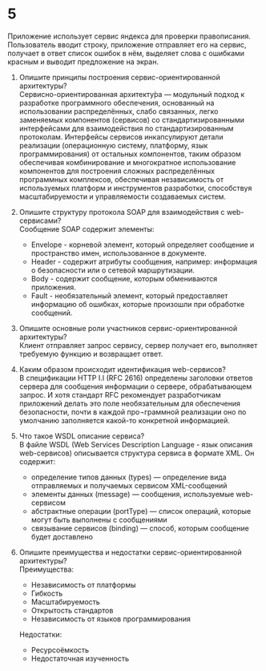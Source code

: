 # 5

Приложение использует сервис яндекса для проверки правописания. Пользователь вводит строку, приложение отправляет его на сервис, получает в ответ список ошибок в нём, выделяет слова с ошибками красным и выводит предложение на экран.


1. Опишите принципы построения сервис-ориентированной архитектуры?  
   Сервисно-ориентированная архитекту́ра — модульный подход к разработке программного обеспечения, основанный на использовании распределённых, слабо связанных, легко заменяемых компонентов (сервисов) со стандартизированными интерфейсами для взаимодействия по стандартизированным протоколам. Интерфейсы сервисов инкапсулируют детали реализации (операционную систему, платформу, язык программирования) от остальных компонентов, таким образом обеспечивая комбинирование и многократное использование компонентов для построения сложных распределённых программных комплексов, обеспечивая независимость от используемых платформ и инструментов разработки, способствуя масштабируемости и управляемости создаваемых систем.

2. Опишите структуру протокола SOAP для взаимодействия с web-сервисами?  
   Сообщение SOAP содержит элементы:  
   - Envelope - корневой элемент, который определяет сообщение и пространство имен, использованное в документе.
   - Header - содержит атрибуты сообщения, например: информация о безопасности или о сетевой маршрутизации.
   - Body - содержит сообщение, которым обмениваются приложения.
   - Fault - необязательный элемент, который предоставляет информацию об ошибках, которые произошли при обработке сообщений.

3. Опишите основные роли участников сервис-ориентированной архитектуры?  
   Клиент отправляет запрос сервису, сервер получает его, выполняет требуемую функцию и возвращает ответ.

4. Каким образом происходит идентификация web-сервисов?  
   В спецификации HTTP I.I (RFC 2616) определены заголовки ответов сервера для сообщения информации о сервере, обрабатывающем запрос. И хотя стандарт RFC рекомендует разработчикам приложений делать это поле необязательным для обеспечения безопасности, почти в каждой про¬граммной реализации оно по умолчанию заполняется какой-то конкретной информацией.

5. Что такое WSDL описание сервиса?  
   В файле WSDL (Web Services Description Language - язык описания web-сервисов) описывается структура сервиса в формате XML. Он содержит:
   - определение типов данных (types) — определение вида отправляемых и получаемых сервисом XML-сообщений
   - элементы данных (message) — сообщения, используемые web-сервисом
   - абстрактные операции (portType) — список операций, которые могут быть выполнены с сообщениями
   - связывание сервисов (binding) — способ, которым сообщение будет доставлено

6. Опишите преимущества и недостатки сервис-ориентированной архитектуры?  
   Преимущества:
   - Независимость от платформы
   - Гибкость
   - Масштабируемость
   - Открытость стандартов
   - Независимость от языков программирования

   Недостатки:
   - Ресурсоёмкость
   - Недостаточная изученность